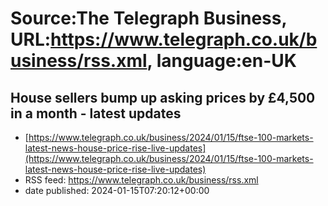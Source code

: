 # Source:The Telegraph Business, URL:https://www.telegraph.co.uk/business/rss.xml, language:en-UK

## House sellers bump up asking prices by £4,500 in a month - latest updates
 - [https://www.telegraph.co.uk/business/2024/01/15/ftse-100-markets-latest-news-house-price-rise-live-updates](https://www.telegraph.co.uk/business/2024/01/15/ftse-100-markets-latest-news-house-price-rise-live-updates)
 - RSS feed: https://www.telegraph.co.uk/business/rss.xml
 - date published: 2024-01-15T07:20:12+00:00




